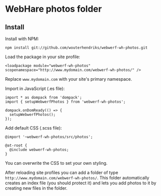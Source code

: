 # WebHare photos folder

## Install

Install with NPM:

```
npm install git://github.com/wouterhendriks/webwerf-wh-photos.git
```

Load the package in your site profile:

```
<loadpackage module="webwerf-wh-photos" scopenamespace="http://www.mydomain.com/webwerf-wh-photos/" />
```

Replace `www.mydomain.com` with your site's primary namespace.

Import in JavaScript (.es file):

```
import * as dompack from 'dompack';
import { setupWebwerfPhotos } from 'webwerf-wh-photos';

dompack.onDomReady(() => {
  setupWebwerfPhotos();
});
```

Add default CSS (.scss file):

```
@import '~webwerf-wh-photos/src/photos';

@at-root {
  @include webwerf-wh-photos;
}
```

You can overwrite the CSS to set your own styling.

After reloading site profiles you can add a folder of type `http://www.mydomain.com/webwerf-wh-photos/`. This folder automatically creates an index file (you should protect it) and lets you add photos to it by creating new files in the folder.
